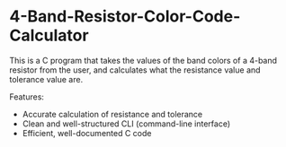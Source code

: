 # 4-Band-Resistor-Color-Code-Calculator
This is a C program that takes the values of the band colors of a 4-band resistor from the user, and calculates what the resistance value and tolerance value are.

Features:
- Accurate calculation of resistance and tolerance
- Clean and well-structured CLI (command-line interface)
- Efficient, well-documented C code
